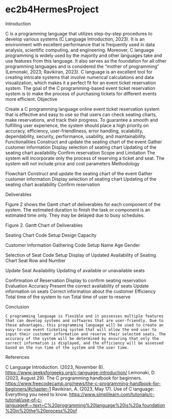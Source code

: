 # ec2b4HermesProject

Introduction

C is a programming language that utilizes step-by-step procedures to develop various systems (C Language Introduction, 2023). It is an environment with excellent performance that is frequently used in data analysis, scientific computing, and engineering. Moreover, C language programming is widely used by the majority and other languages take and use features from this language. It also serves as the foundation for all other programming languages and is considered the “mother of programming” (Lemonaki, 2023; Ravikiran, 2023). C language is an excellent tool for creating intricate systems that involve numerical calculations and data visualization, which makes it a perfect fit for an event ticket reservation system. The goal of the C programming-based event ticket reservation system is to make the process of purchasing tickets for different events more efficient. 
Objective

Create a C programming language online event ticket reservation system that is effective and easy to use so that users can check seating charts, make reservations, and track their progress. To guarantee a smooth and fulfilling user experience, the system should place a high priority on accuracy, efficiency, user-friendliness, error handling, scalability, dependability, security, performance, usability, and maintainability.
Functionalities
Construct and update the seating chart of the event
Gather customer information
Display selection of seating chart
Updating of the seating chart availability
Confirm reservation 
Scope and Limitation 
The system will incorporate only the process of reserving a ticket and seat.
The system will not include price and cost parameters 
Methodology

Flowchart
Construct and update the seating chart of the event
Gather customer information
Display selection of seating chart
Updating of the seating chart availability
Confirm reservation 


Deliverables

Figure 2 shows the Gantt chart of deliverables for each component of the system. The estimated duration to finish the task or component is an estimated time only. They may be delayed due to busy schedules. 
 
Figure 2. Gantt Chart of Deliverables

Seating Chart Code Setup
Design 
Capacity

Customer Information Gathering Code Setup
Name
Age
Gender

Selection of Seat Code Setup 
Display of Updated Availability of Seating Chart
Seat Row and Number 

Update Seat Availability
Updating of available or unavailable seats

Confirmation of Reservation 
Display to confirm seating reservation 
Evaluation
Accuracy 
Present the correct availability of seats
Update information on seats
Correct information about the customer
Efficiency
Total time of the system to run
Total time of user to reserve 

Conclusion

	C programming language is flexible and it possesses multiple features that can develop systems and softwares that are user-friendly. Due to these advantages, this programming language will be used to create an easy-to-use event ticketing system that will allow the end user to input their customer information and reserve their selected seats. The accuracy of the system will be determined by ensuring that only the correct information is displayed, and the efficiency will be assessed based on the run time of the system and the user time.


References

C Language Introduction. (2023, November 8). https://www.geeksforgeeks.org/c-language-introduction/
Lemonaki, D. (2023, August 29). The C programming handbook for beginners. https://www.freecodecamp.org/news/the-c-programming-handbook-for-beginners/#chapter-1
Ravikiran, A. (2023, May 17). Use of C language: Everything you need to know. https://www.simplilearn.com/tutorials/c-tutorial/use-of-c-language#:~:text=C%20programming%20language%20is%20a,foundation%20in%20the%20process%20of
